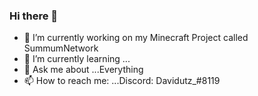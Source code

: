 ### Hi there 👋

- 🔭 I’m currently working on my Minecraft Project called SummumNetwork
- 🌱 I’m currently learning ...
- 💬 Ask me about ...Everything
- 📫 How to reach me: ...Discord: Davidutz_#8119
